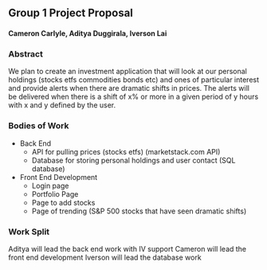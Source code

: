 ## Group 1 Project Proposal

#### Cameron Carlyle, Aditya Duggirala, Iverson Lai

### Abstract
We plan to create an investment application that 
will look at our personal holdings (stocks etfs commodities bonds etc) 
and ones of particular interest and provide alerts when there
are dramatic shifts in prices. The alerts will be delivered when there is
a shift of x% or more in a given period of y hours with x and y defined by the
user.

### Bodies of Work
* Back End
  * API for pulling prices (stocks etfs) (marketstack.com API)
  * Database for storing personal holdings and user contact (SQL database)
* Front End Development
  * Login page
  * Portfolio Page
  * Page to add stocks
  * Page of trending (S&P 500 stocks that have seen dramatic shifts)

### Work Split
Aditya will lead the back end work with IV support
Cameron will lead the front end development
Iverson will lead the database work


